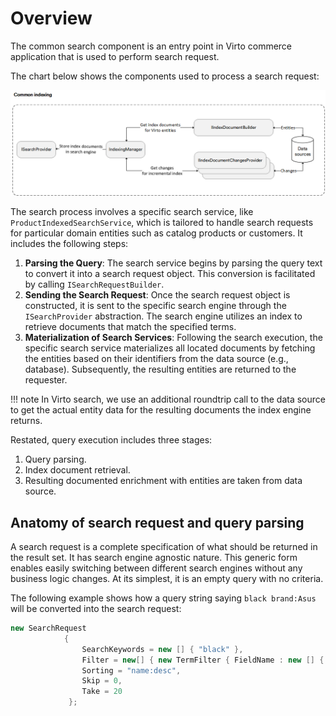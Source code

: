 # Overview

The common search component is an entry point in Virto commerce application that is used to perform search request. 

The chart below shows the components used to process a search request:

![Common indexing process structure](media/01-common-indexing-process-structure.png)

The search process involves a specific search service, like `ProductIndexedSearchService`, which is tailored to handle search requests for particular domain entities such as catalog products or customers. It includes the following steps:

1. **Parsing the Query**: The search service begins by parsing the query text to convert it into a search request object. This conversion is facilitated by calling `ISearchRequestBuilder`.
1. **Sending the Search Request**: Once the search request object is constructed, it is sent to the specific search engine through the `ISearchProvider` abstraction. The search engine utilizes an index to retrieve documents that match the specified terms.
1. **Materialization of Search Services**: Following the search execution, the specific search service materializes all located documents by fetching the entities based on their identifiers from the data source (e.g., database). Subsequently, the resulting entities are returned to the requester.


!!! note
	In Virto search, we use an additional roundtrip call to the data source to get the actual entity data for the resulting documents the index engine returns.

Restated, query execution includes three stages:

1. Query parsing.
1. Index document retrieval.
1. Resulting documented enrichment with entities are taken from data source. 

## Anatomy of search request and query parsing

A search request is a complete specification of what should be returned in the result set. It has search engine agnostic nature. This generic form enables easily switching between different search engines without any business logic changes. At its simplest, it is an empty query with no criteria.

The following example shows how a query string saying `black brand:Asus` will be converted into the search request: 

```cs
new SearchRequest
            {
                SearchKeywords = new [] { "black" },
                Filter = new[] { new TermFilter { FieldName : new [] { "brand", "Asus"} },,
                Sorting = "name:desc",
                Skip = 0,
                Take = 20
             };
```
